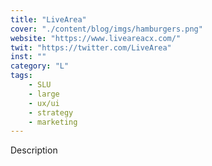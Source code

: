 ```yaml
---
title: "LiveArea"
cover: "./content/blog/imgs/hamburgers.png"
website: "https://www.liveareacx.com/"
twit: "https://twitter.com/LiveArea"
inst: ""
category: "L"
tags:
    - SLU
    - large
    - ux/ui
    - strategy
    - marketing
---
```


Description
